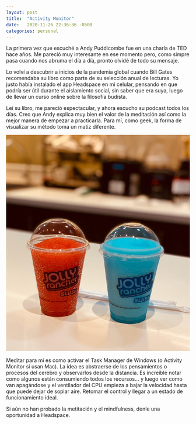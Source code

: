 ```yaml
---
layout: post
title:  "Activity Monitor"
date:   2020-11-26 22:36:36 -0500
categories: personal
---
```

La primera vez que escuché a Andy Puddicombe fue en una charla de TED hace años. Me pareció muy interesante en ese momento pero, como simpre pasa cuando nos abruma el día a día, pronto olvidé de todo su mensaje.

Lo volví a descubrir a inicios de la pandemia global cuando Bill Gates recomendaba su libro como parte de su selección anual de lecturas. Yo justo había instalado el app Headspace en mi celular, pensando en que podría ser útil durante el aislamiento social, sin saber que era suya, luego de llevar un curso online sobre la filosofía budista.

Leí su libro, me pareció espectacular, y ahora escucho su podcast todos los días. Creo que Andy explica muy bien el valor de la meditación así como la mejor manera de empezar a practicarla. Para mí, como geek, la forma de visualizar su método toma un matiz diferente.

![Two Colors](/img/IMG_0045.jpeg)

Meditar para mí es como activar el Task Manager de Windows (o Activity Monitor si usan Mac). La idea es abstraerse de los pensamientos o procesos del cerebro y observarlos desde la distancia. Es increíble notar como algunos están consumiendo todos los recursos… y luego ver como van apagándose y el ventilador del CPU empieza a bajar la velocidad hasta que puede dejar de soplar aire. Retomar el control y llegar a un estado de funcionamiento ideal.

Si aún no han probado la metitación y el mindfulness, denle una oportunidad a Headspace.